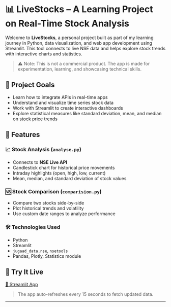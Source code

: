 # 📊 LiveStocks – A Learning Project on Real-Time Stock Analysis

Welcome to **LiveStocks**, a personal project built as part of my learning journey in Python, data visualization, and web app development using Streamlit. This tool connects to live NSE data and helps explore stock trends with interactive charts and statistics.

> ⚠️ Note: This is not a commercial product. The app is made for experimentation, learning, and showcasing technical skills.

## 🎯 Project Goals

- Learn how to integrate APIs in real-time apps  
- Understand and visualize time series stock data  
- Work with Streamlit to create interactive dashboards  
- Explore statistical measures like standard deviation, mean, and median on stock price trends

## 🔧 Features

### 📈 Stock Analysis (`analyse.py`)
- Connects to **NSE Live API**
- Candlestick chart for historical price movements
- Intraday highlights (open, high, low, current)
- Mean, median, and standard deviation of stock values

### 🆚 Stock Comparison (`comparision.py`)
- Compare two stocks side-by-side
- Plot historical trends and volatility
- Use custom date ranges to analyze performance

### 🛠 Technologies Used
- Python
- Streamlit
- `jugaad_data.nse`, `nsetools`
- Pandas, Plotly, Statistics module



## 🧪 Try It Live

[🔗 Streamlit App](https://livestocks1.streamlit.app)

> The app auto-refreshes every 15 seconds to fetch updated data.

---
